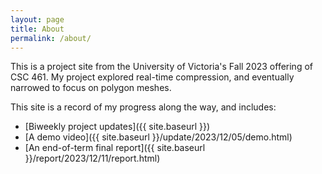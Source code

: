 ```yaml
---
layout: page
title: About
permalink: /about/
---
```


This is a project site from the University of Victoria's Fall 2023 offering of CSC 461. My project explored real-time compression, and eventually narrowed to focus on polygon meshes.

This site is a record of my progress along the way, and includes:

- [Biweekly project updates]({{ site.baseurl }})
- [A demo video]({{ site.baseurl }}/update/2023/12/05/demo.html)
- [An end-of-term final report]({{ site.baseurl }}/report/2023/12/11/report.html)
